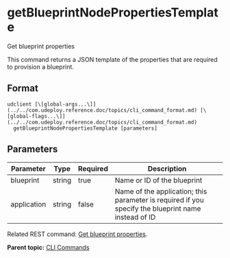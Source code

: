 # getBlueprintNodePropertiesTemplate

Get blueprint properties

This command returns a JSON template of the properties that are required to provision a blueprint.

## Format

```
udclient [\[global-args...\]](../../com.udeploy.reference.doc/topics/cli_command_format.md) [\[global-flags...\]](../../com.udeploy.reference.doc/topics/cli_command_format.md)
  getBlueprintNodePropertiesTemplate [parameters]
```

## Parameters

|Parameter|Type|Required|Description|
|---------|----|--------|-----------|
|blueprint|string|true|Name or ID of the blueprint|
|application|string|false|Name of the application; this parameter is required if you specify the blueprint name instead of ID|

Related REST command: [Get blueprint properties](rest_cli_blueprint_getblueprintnodepropertiestemplate_get.md).

**Parent topic:** [CLI Commands](../../com.udeploy.reference.doc/topics/cli_commands.md)

